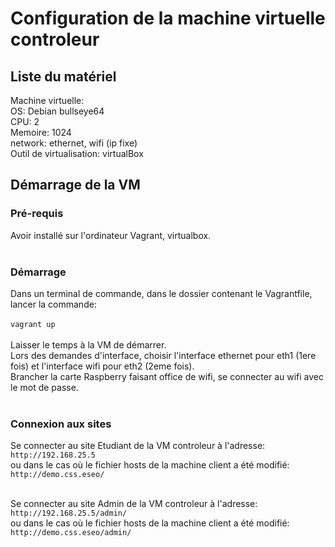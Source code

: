# Configuration de la machine virtuelle controleur
## Liste du matériel

Machine virtuelle: <br/>
OS: Debian bullseye64 <br/>
CPU: 2 <br/>
Memoire: 1024 <br/>
network: ethernet, wifi (ip fixe) <br/>
Outil de virtualisation: virtualBox <br/>

## Démarrage de la VM

### Pré-requis
Avoir installé sur l'ordinateur Vagrant, virtualbox.<br/><br/>

### Démarrage
Dans un terminal de commande, dans le dossier contenant le Vagrantfile, lancer la commande:<br/><br/> `vagrant up`<br/><br/>
Laisser le temps à la VM de démarrer. <br/>
Lors des demandes d'interface, choisir l'interface ethernet pour eth1 (1ere fois) et l'interface wifi pour eth2 (2eme fois).<br/>
Brancher la carte Raspberry faisant office de wifi, se connecter au wifi avec le mot de passe. <br/><br/>

### Connexion aux sites
Se connecter au site Etudiant de la VM controleur à l'adresse: <br/>
`http://192.168.25.5`<br/>
ou dans le cas où le fichier hosts de la machine client a été modifié: <br/>
`http://demo.css.eseo/`<br/><br/>

Se connecter au site Admin de la VM controleur à l'adresse: <br/>
`http://192.168.25.5/admin/`<br/>
ou dans le cas où le fichier hosts de la machine client a été modifié: <br/>
`http://demo.css.eseo/admin/`<br/>
